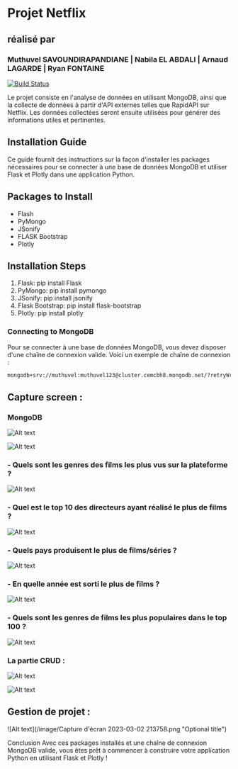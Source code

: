 # Projet Netflix 
## réalisé par
###  Muthuvel SAVOUNDIRAPANDIANE | Nabila EL ABDALI | Arnaud LAGARDE | Ryan FONTAINE

[![Build Status](https://travis-ci.org/joemccann/dillinger.svg?branch=master)](https://travis-ci.org/joemccann/dillinger)

Le projet consiste en l'analyse de données en utilisant MongoDB, ainsi que la collecte de données à partir d'API externes telles que RapidAPI sur Netflix. Les données collectées seront ensuite utilisées pour générer des informations utiles et pertinentes.


## Installation Guide

Ce guide fournit des instructions sur la façon d'installer les packages nécessaires pour se connecter à une base de données MongoDB et utiliser Flask et Plotly dans une application Python.

## Packages to Install
- Flash
- PyMongo
- JSonify
- FLASK Bootstrap
- Plotly

## Installation Steps
1. Flask: pip install Flask
2. PyMongo: pip install pymongo
3. JSonify: pip install jsonify
4. Flask Bootstrap: pip install flask-bootstrap
5. Plotly: pip install plotly

### Connecting to MongoDB
Pour se connecter à une base de données MongoDB, vous devez disposer d'une chaîne de connexion valide. Voici un exemple de chaîne de connexion :
```sh
mongodb+srv://muthuvel:muthuvel123@cluster.cemcbh8.mongodb.net/?retryWrites=true&w=majority
```

## Capture screen : 

### MongoDB 

![Alt text](/image/mongoDB.png "Optional title")


![Alt text](/image/mongoDB_1.png "Optional title")


### - Quels sont les genres des films les plus vus sur la plateforme ?

![Alt text](/image/data1.png "Optional title")

### - Quel est le top 10 des directeurs ayant réalisé le plus de films ?

![Alt text](/image/data2.png "Optional title")

### - Quels pays produisent le plus de films/séries ?

![Alt text](/image/data3.png "Optional title")

### - En quelle année est sorti le plus de films ?

![Alt text](/image/data4.png "Optional title")

### - Quels sont les genres de films les plus populaires dans le top 100 ?

![Alt text](/image/data5.png "Optional title")

### La partie CRUD : 

![Alt text](/image/crud.png "Optional title")

![Alt text](/image/crud_1.png "Optional title")


## Gestion de projet : 

![Alt text](/image/Capture d'écran 2023-03-02 213758.png "Optional title")








Conclusion
Avec ces packages installés et une chaîne de connexion MongoDB valide, vous êtes prêt à commencer à construire votre application Python en utilisant Flask et Plotly !

